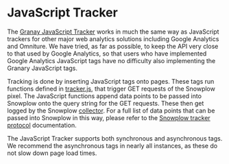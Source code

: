 # JavaScript Tracker

The [Granay JavaScript Tracker](https://github.com/snowplow/snowplow-javascript-tracker/) works in much the same way as JavaScript trackers for other major web analytics solutions including Google Analytics and Omniture. We have tried, as far as possible, to keep the API very close to that used by Google Analytics, so that users who have implemented Google Analytics JavaScript tags have no difficulty also implementing the Granary JavaScript tags.

Tracking is done by inserting JavaScript tags onto pages. These tags run functions defined in [tracker.js](https://github.com/snowplow/snowplow-javascript-tracker/blob/master/src/js/tracker.js), that trigger GET requests of the Snowplow pixel. The JavaScript functions append data points to be passed into Snowplow onto the query string for the GET requests. These then get logged by the Snowplow [collector](https://github.com/snowplow/snowplow/wiki/collectors). For a full list of data points that can be passed into Snowplow in this way, please refer to the [Snowplow tracker protocol](https://github.com/snowplow/snowplow/wiki/snowplow-tracker-protocol) documentation.

The JavaScript Tracker supports both synchronous and asynchronous tags. We recommend the asynchronous tags in nearly all instances, as these do not slow down page load times.

